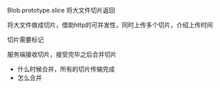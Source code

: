 Blob.prototype.slice 将大文件切片返回

将大文件做成切片，借助http的可并发性，同时上传多个切片，介绍上传时间

切片需要标记

服务端接收切片，接受完毕之后合并切片
  - 什么时候合并，所有的切片传输完成
  - 怎么合并